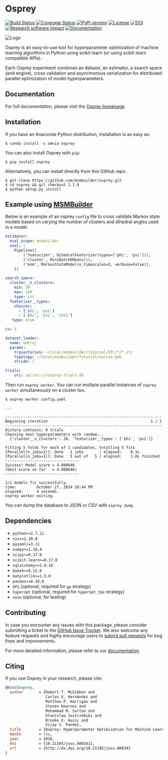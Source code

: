 Osprey
======
[![Build Status](https://travis-ci.org/msmbuilder/osprey.svg?branch=master)](https://travis-ci.org/msmbuilder/osprey)
[![Coverage Status](https://coveralls.io/repos/github/msmbuilder/osprey/badge.svg?branch=master)](https://coveralls.io/github/msmbuilder/osprey?branch=master)
[![PyPi version](https://badge.fury.io/py/osprey.svg)](https://pypi.python.org/pypi/osprey/)
[![License](https://img.shields.io/badge/license-ASLv2.0-red.svg?style=flat)](http://www.apache.org/licenses/LICENSE-2.0)
[![DOI](http://joss.theoj.org/papers/10.21105/joss.00034/status.svg)](http://dx.doi.org/10.21105/joss.00034)
[![Research software impact](http://depsy.org/api/package/pypi/osprey/badge.svg)](http://depsy.org/package/python/osprey)
[![Documentation](https://img.shields.io/badge/docs-latest-blue.svg?style=flat)](http://msmbuilder.org/osprey)

![Logo](http://msmbuilder.org/osprey/development/_static/osprey.svg)

Osprey is an easy-to-use tool for hyperparameter optimization of machine
learning algorithms in Python using scikit-learn (or using scikit-learn
compatible APIs).

Each Osprey experiment combines an dataset, an estimator, a search space
(and engine), cross validation and asynchronous serialization for distributed
parallel optimization of model hyperparameters.

Documentation
------------
For full documentation, please visit the [Osprey homepage](http://msmbuilder.org/osprey/).

Installation
------------

If you have an Anaconda Python distribution, installation is as easy as:
```
$ conda install -c omnia osprey
```

You can also install Osprey with `pip`:
```
$ pip install osprey
```

Alternatively, you can install directly from this GitHub repo:
```
$ git clone https://github.com/msmbuilder/osprey.git
$ cd osprey && git checkout 1.1.0
$ python setup.py install
```


Example using [MSMBuilder](https://github.com/msmbuilder/msmbuilder)
-------------------------------------------------------------
Below is an example of an osprey `config` file to cross validate Markov state
models based on varying the number of clusters and dihedral angles used in a
model:
```yaml
estimator:
  eval_scope: msmbuilder
  eval: |
    Pipeline([
        ('featurizer', DihedralFeaturizer(types=['phi', 'psi'])),
        ('cluster', MiniBatchKMeans()),
        ('msm', MarkovStateModel(n_timescales=5, verbose=False)),
    ])

search_space:
  cluster__n_clusters:
    min: 10
    max: 100
    type: int
  featurizer__types:
    choices:
      - ['phi', 'psi']
      - ['phi', 'psi', 'chi1']
   type: enum

cv: 5

dataset_loader:
  name: mdtraj
  params:
    trajectories: ~/local/msmbuilder/Tutorial/XTC/*/*.xtc
    topology: ~/local/msmbuilder/Tutorial/native.pdb
    stride: 1

trials:
    uri: sqlite:///osprey-trials.db
```

Then run `osprey worker`. You can run multiple parallel instances
of `osprey worker` simultaneously on a cluster too.

```
$ osprey worker config.yaml

...

----------------------------------------------------------------------
Beginning iteration                                              1 / 1
----------------------------------------------------------------------
History contains: 0 trials
Choosing next hyperparameters with random...
  {'cluster__n_clusters': 20, 'featurizer__types': ['phi', 'psi']}

Fitting 5 folds for each of 1 candidates, totalling 5 fits
[Parallel(n_jobs=1)]: Done   1 jobs       | elapsed:    0.3s
[Parallel(n_jobs=1)]: Done   5 out of   5 | elapsed:    1.8s finished
---------------------------------
Success! Model score = 4.080646
(best score so far   = 4.080646)
---------------------------------

1/1 models fit successfully.
time:         October 27, 2014 10:44 PM
elapsed:      4 seconds.
osprey worker exiting.
```
You can dump the database to JSON or CSV with `osprey dump`.


Dependencies
------------
- `python>=2.7.11`
- `six>=1.10.0`
- `pyyaml>=3.11`
- `numpy>=1.10.4`
- `scipy>=0.17.0`
- `scikit-learn>=0.17.0`
- `sqlalchemy>=1.0.10`
- `bokeh>=0.12.0`
- `matplotlib>=1.5.0`
- `pandas>=0.18.0`
- `GPy` (optional, required for `gp` strategy)
- `hyperopt` (optional, required for `hyperopt_tpe` strategy)
- `nose` (optional, for testing)


Contributing
------------

In case you encounter any issues with this package, please consider submitting
a ticket to the [GitHub Issue Tracker](https://github.com/msmbuilder/osprey/issues).
We also welcome any feature requests and highly encourage users to
[submit pull requests](https://help.github.com/articles/creating-a-pull-request/)
for bug fixes and improvements.

For more detailed information, please refer to our
[documentation](http://msmbuilder.org/osprey/development/contributing.html).


Citing
------

If you use Osprey in your research, please cite:

```bibtex
@misc{osprey,
  author       = {Robert T. McGibbon and
                  Carlos X. Hernández and
                  Matthew P. Harrigan and
                  Steven Kearnes and
                  Mohammad M. Sultan and
                  Stanislaw Jastrzebski and
                  Brooke E. Husic and
                  Vijay S. Pande},
  title        = {Osprey: Hyperparameter Optimization for Machine Learning},
  month        = sep,
  year         = 2016,
  doi          = {10.21105/joss.000341},
  url          = {http://dx.doi.org/10.21105/joss.00034}
}
```
